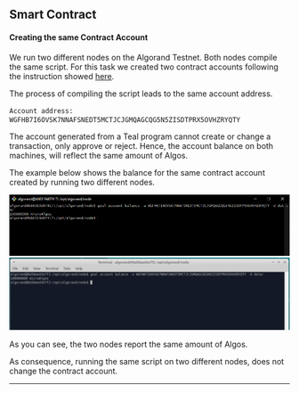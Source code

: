 ## Smart Contract

#### Creating the same Contract Account

We run two different nodes on the Algorand Testnet. Both nodes compile the same script. For this task we created two contract accounts following the instruction showed [here](https://github.com/asc1-experimenter/asc1-experiments/blob/master/smart_contract/create_contract_account.md#create_contract_account).

The process of compiling the script leads to the same account address.


```
Account address: WGFHB7I6OVSK7NNAFSNEDT5MCTJCJGMQAGCQG5N5ZISDTPRX5OVHZRYQTY
```

The account generated from a Teal program cannot create or change a transaction, only approve or reject. Hence, the account balance on both machines, will reflect the same amount of Algos.

The example below shows the balance for the same contract account created by running two different nodes.

![alt text for screen readers](images/Node1.PNG "Node 1")
![alt text for screen readers](images/Node2.PNG "Node 2")

As you can see, the two nodes report the same amount of Algos.

As consequence, running the same script on two different nodes, does not change the contract account.

------
